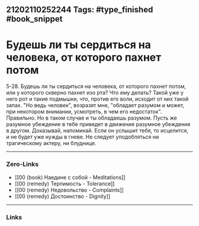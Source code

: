 21202110252244
Tags: #type_finished #book_snippet 
---
# Будешь ли ты сердиться на человека, от которого пахнет потом

 5-28. Будешь ли ты сердиться на человека, от которого пахнет потом, или у которого скверно пахнет изо рта? Что ему делать? Такой уже у него рот и такие подмышки, что, против его воли, исходит от них такой запах. "Но ведь человек",  возразят мне,  "обладает разумом и может, при некотором внимании, усмотреть, в чем его недостаток".  Правильно. Но в таком случае и ты обладаешь разумом. Пусть же разумное убеждение в тебе приведет в движение разумное убеждение в другом. Доказывай, напоминай. Если он услышит тебя, то исцелится, и не будет уже нужды в гневе. Не следует уподобляться ни трагическому актеру, ни блуднице. 

---
### Zero-Links
 - [[00 (book) Наедине с собой - Meditations]]
 - [[00 (remedy) Терпимость - Tolerance]]
 - [[00 (remedy) Недовольство - Complaints]]
 - [[00 (remedy) Достоинство - Dignity]]
---
### Links
